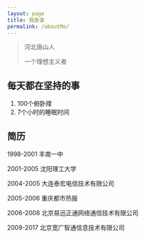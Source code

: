 ```yaml
---
layout: page
title: 我是谁
permalink: /aboutMe/
---
```



> 河北唐山人
> 
> 一个理想主义者

每天都在坚持的事
---
1. 100个俯卧撑
2. 7个小时的睡眠时间

简历
---
1998-2001 丰南一中

2001-2005 沈阳理工大学

2004-2005 大连泰宏电信技术有限公司

2005-2006 重庆都市热报

2006-2008 北京易迅正通网络通信技术有限公司

2009-2017 北京宽广智通信息技术有限公司